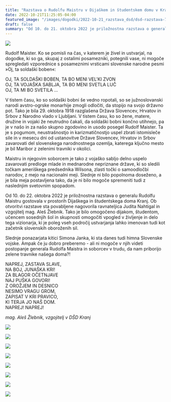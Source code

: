 ```yaml
---
title: "Razstava o Rudolfu Maistru v Dijaškem in študentskem domu v Kranju od 10. do 21. oktobra 2022" 
date: 2022-10-21T11:25:05-04:00
featured_image: "/images/dogodki/2022-10-21_razstava_dsd/dsd-razstava-7.jpeg"
draft: false
summary: "Od 10. do 21. oktobra 2022 je priložnostna razstava o generalu Rudolfu Maistru gostovala v prostorih Dijaškega in študentskega doma Kranj. Ob otvoritvi razstave sta povabljene nagovorila ravnateljica Judita Nahtigal in vzgojitelj mag. Aleš Žlebnik. ..."
---
```


![](/images/dogodki/2022-10-21_razstava_dsd/VABILO-razstava_o_R._Maistru_v_DSD_Kranj_od_10.-do_21.10.2022.jpeg " ")

Rudolf Maister. Ko se pomisli na čas, v katerem je živel in ustvarjal, na dogodke, ki so ga, skupaj z ostalimi posamezniki, potegnili vase, ni mogoče spregledati vzporednice s posameznimi vrsticami slovenske narodne pesmi »Oj, ta soldaški boben«:


OJ, TA SOLDAŠKI BOBEN, TA BO MENI VEL'KI ZVON  
OJ, TA VOJAŠKA SABLJA, TA BO MENI SVETLA LUČ  
OJ, TA MI BO SVETILA …

V tistem času, ko so soldaški bobni še vedno ropotali, so se južnoslovanski narodi avstro-ogrske monarhije zmogli odločiti, da stopijo na svojo državno pot. Tako je bila 29. oktobra 1918 razglašena Država Slovencev, Hrvatov in Srbov z Narodno vlado v Ljubljani. V tistem času, ko so žene, matere, družine in vojaki že neutrudno čakali, da soldaški bobni končno utihnejo, pa je v našo in za našo skupno zgodovino in usodo posegel Rudolf Maister. Ta je s pogumom, neustrašnostjo in karizmatičnostjo uspel zbrati istomisleče sile in v mesecu dni od ustanovitve Države Slovencev, Hrvatov in Srbov zavarovati del slovenskega narodnostnega ozemlja, katerega ključno mesto je bil Maribor z zelenimi travniki v okolici.

Maistru in njegovim soborcem je tako z vojaško sabljo delno uspelo zavarovati predloge mlade in mednarodne nepriznane države, ki so sledili točkam ameriškega predsednika Wilsona, zlasti točki o samoodločbi narodov, z mejo na nacionalni meji. Slednje ni bilo popolnoma doseženo, a je bila meja postavljena tako, da je ni bilo mogoče spremeniti tudi z naslednjim svetovnim spopadom.

Od 10. do 22. oktobra 2022 je priložnostna razstava o generalu Rudolfu Maistru gostovala v prostorih Dijaškega in študentskega doma Kranj. Ob otvoritvi razstave sta povabljene nagovorila ravnateljica Judita Nahtigal in vzgojitelj mag. Aleš Žlebnik. Tako je bilo omogočeno dijakom, študentom, učencem sosednjih šol in skupnosti omogočiti vpogled v življenje in delo tega vizionarja, ki je poleg vseh področij ustvarjanja lahko imenovan tudi kot začetnik slovenskih oboroženih sil.

Slednje ponazarjata kitici Simona Janka, ki sta danes tudi himna Slovenske vojske. Ampak če ju dobro preberemo - ali ni mogoče v njih videti postopanje generala Rudolfa Maistra in soborcev v trudu, da nam priborijo zelene travnike našega doma?!

NAPREJ, ZASTAVA SLAVE,  
NA BOJ, JUNAŠKA KRI!  
ZA BLAGOR OČETNJAVE  
NAJ PUŠKA GOVORI!  
Z OROŽJEM IN DESNICO  
NESIMO VRAGU GROM,  
ZAPISAT V KRI PRAVICO,  
KI TERJA JO NAŠ DOM.  
NAPREJ! NAPREJ!

*mag. Aleš Žlebnik, vzgojitelj v DŠD Kranj*

![](/images/dogodki/2022-10-21_razstava_dsd/dsd-razstava-1.jpeg " ")

![](/images/dogodki/2022-10-21_razstava_dsd/dsd-razstava-2.jpeg " ")

![](/images/dogodki/2022-10-21_razstava_dsd/dsd-razstava-3.jpeg " ")

![](/images/dogodki/2022-10-21_razstava_dsd/dsd-razstava-4.jpeg " ")

![](/images/dogodki/2022-10-21_razstava_dsd/dsd-razstava-5.jpeg " ")

![](/images/dogodki/2022-10-21_razstava_dsd/dsd-razstava-6.jpeg " ")

![](/images/dogodki/2022-10-21_razstava_dsd/dsd-razstava-7.jpeg " ")

![](/images/dogodki/2022-10-21_razstava_dsd/dsd-razstava-8.jpeg " ")